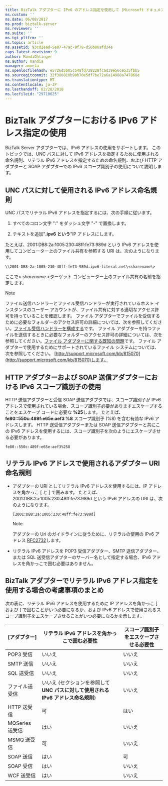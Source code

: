 ```yaml
---
title: BizTalk アダプターに IPv6 のアドレス指定を使用して |Microsoft ドキュメント
ms.custom: ''
ms.date: 06/08/2017
ms.prod: biztalk-server
ms.reviewer: ''
ms.suite: ''
ms.tgt_pltfrm: ''
ms.topic: article
ms.assetid: 93cd2ead-5e87-47ac-8f78-d56b80afd34e
caps.latest.revision: 9
author: MandiOhlinger
ms.author: mandia
manager: anneta
ms.openlocfilehash: e5726d5b05c548fd728228fcad39e56ce535fbb5
ms.sourcegitcommit: 32f380810b90b70e5df7be72a6a14988a747868e
ms.translationtype: MT
ms.contentlocale: ja-JP
ms.lasthandoff: 02/28/2018
ms.locfileid: "29710625"
---
```

# <a name="using-ipv6-addressing-with-biztalk-adapters"></a>BizTalk アダプターにおける IPv6 アドレス指定の使用
BizTalk Server アダプターでは、IPv6 アドレスの使用をサポートします。 このトピックでは、UNC パスに対して IPv6 アドレスを指定するために使用される命名規則、リテラル IPv6 アドレスを指定するための命名規則、および HTTP アダプターと SOAP アダプターでの IPv6 スコープ識別子の使用について説明します。  
  
## <a name="ipv6-address-nomenclature-used-for-a-unc-path"></a>UNC パスに対して使用される IPv6 アドレス命名規則  
 UNC パスでリテラル IPv6 アドレスを指定するには、次の手順に従います。  
  
1.  すべてのコロン文字 ":" をダッシュ文字 "-" で置換します。  
  
2.  テキストを追加"**.ipv6 という**"IP アドレスにします。  
  
 たとえば、2001:DB8:2a:1005:230:48ff:fe73:989d という IPv6 アドレスを使用してコンピューター上のファイル共有を参照する URI は、次のようになります。  
  
```  
\\2001-DB8-2a-1005-230-48ff-fe73-989d.ipv6-literal.net\<sharename\>  
```  
  
 ここで\< *sharename* \>ターゲット コンピューター上のファイル共有の名前を指定します。  
  
> [!NOTE]
>  ファイル送信ハンドラーとファイル受信ハンドラーが実行されているホスト インスタンスのユーザー アカウントが、ファイル共有に対する適切なアクセス許可を持っていることを確認します。 ファイル アダプターでファイルを受信するために必要なフォルダーのアクセス許可の詳細については、次を参照してください。[ファイル受信ハンドラーを構成する](../core/configure-the-file-adapter.md)です。 ファイル アダプターを持つファイルを送信するときに必要なフォルダーのアクセス許可の詳細については、次を参照してください。[ファイル アダプターに関する既知の問題](../core/known-issues-with-the-file-adapter.md)です。 ファイル アダプターで使用するためにサポートされているファイル システムについては、次を参照してください。 [http://support.microsoft.com/kb/815070](http://support.microsoft.com/kb/815070)します。  
  
## <a name="using-ipv6-scope-identifiers-with-the-http-adapter-and-the-soap-send-adapter"></a>HTTP アダプターおよび SOAP 送信アダプターにおける IPv6 スコープ識別子の使用  
 HTTP 送信アダプターと受信 SOAP 送信アダプタでは、スコープ識別子が IPv6 アドレスで使用されている場合、スコープ識別子必要がありますエスケープすることをエスケープ コードに必要な **%25**します。 たとえば、 **fe80::550c:489f:e65e:aef3 %8** スコープ識別子 (%8) を含む有効な IPv6 アドレスします。 HTTP 送受信アダプターまたは SOAP 送信アダプターと共にこの IPv6 アドレスを使用するには、スコープ識別子を次のようにエスケープさせる必要があります。  
  
```  
fe80::550c:489f:e65e:aef3%258  
```  
  
## <a name="adapter-uri-nomenclature-used-for-a-literal-ipv6-address"></a>リテラル IPv6 アドレスで使用されるアダプター URI 命名規則  
  
-   アダプターの URI としてリテラル IPv6 アドレスを使用するには、IP アドレスを角かっこ [ と ] で囲みます。 たとえば、2001:DB8:2a:1005:230:48ff:fe73:989d という IPv6 アドレスの URI は、次のようになります。  
  
    ```  
    [2001:DB8:2a:1005:230:48ff:fe73:989d]  
    ```  
  
    > [!NOTE]
    >  アダプターの Uri のガイドラインに従うために、リテラルの使用の IPv6 アドレス [RFC2732](http://go.microsoft.com/fwlink/?LinkId=90375)します。  
  
-   リテラル IPv6 アドレスを POP3 受信アダプター、SMTP 送信アダプター、または SQL 送受信アダプターのサーバー名として指定する場合、IPv6 アドレスを角かっこで囲む必要はありません。  
  
## <a name="summary-of-considerations-when-using-literal-ipv6-addressing-with-biztalk-adapters"></a>BizTalk アダプターでリテラル IPv6 アドレス指定を使用する場合の考慮事項のまとめ  
 次の表に、リテラル IPv6 アドレスを使用するために IP アドレスを角かっこ [ および ] で囲むことがいつ必要になるか、および IPv6 アドレスで使用されるスコープ識別子をエスケープさせることがいつ必要になるかを示します。  
  
|[アダプター]|リテラル IPv6 アドレスを角かっこで囲む必要性|スコープ識別子をエスケープさせる必要性|  
|---|---|---|  
|POP3 受信|いいえ|いいえ|  
|SMTP 送信|いいえ|いいえ|  
|SQL 送受信|いいえ|いいえ|  
|ファイル送受信|いいえ (セクションを参照して **UNC パスに対して使用される IPv6 アドレス命名規則**)|いいえ|  
|HTTP 送受信|可|はい|  
|MQSeries 送受信|はい|いいえ|  
|MSMQ 送受信|可|いいえ|  
|SOAP 送信|はい|可|  
|SOAP 受信|はい|いいえ|  
|WCF 送受信|はい|いいえ|